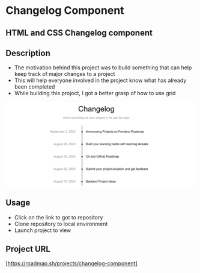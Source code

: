 # Changelog Component

## HTML and CSS Changelog component

## Description

- The motivation behind this project was to build something that can help keep track of major changes to a project
- This will help everyone involved in the project know what has already been completed
- While building this projoct, I got a better grasp of how to use grid

![Project Preview](./project-pic.png)

## Usage
- Click on the link to got to repository
- Clone repository to local environment
- Launch project to view


## Project URL 
[https://roadmap.sh/projects/changelog-component]